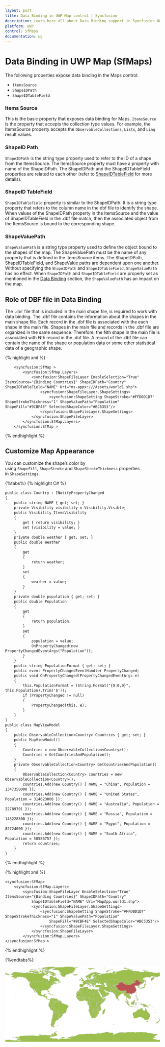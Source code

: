 ```yaml
---
layout: post
title: Data Binding in UWP Map control | Syncfusion
description: Learn here all about Data Binding support in Syncfusion UWP Map (SfMaps) control and more.
platform: UWP
control: SfMaps
documentation: ug
---
```


# Data Binding in UWP Map (SfMaps)

The following properties expose data binding in the Maps control:

* `ItemsSource`
* `ShapeIDPath`
* `ShapeIDTableField`

### Items Source

This is the basic property that exposes data binding for Maps. `ItemsSource` is the property that accepts the collection type values. For example, the ItemsSource property accepts the `ObservableCollections`, `Lists`, and `Linq` result values.

### ShapeID Path

`ShapeIDPath` is the string type property used to refer to the ID of a shape from the ItemsSource. The ItemsSource property must have a property with name of the ShapeIDPath. The ShapeIDPath and the ShapeIDTableField properties are related to each other (refer to [ShapeIDTableField](#ShapeIDTableField) for more details).

### ShapeID TableField

`ShapeIDTableField` property is similar to the ShapeIDPath. It is a string type property that refers to the column name in the dbf file to identify the shape. When values of the ShapeIDPath property in the ItemsSource and the value of ShapeIDTableField in the .dbf file match, then the associated object from the ItemsSource is bound to the corresponding shape.

### ShapeValuePath

`ShapeValuePath` is a string type property used to define the object bound to the shapes of the map. The ShapeValuePath must be the name of any property that is defined in the ItemsSource items. The ShapeIDPath, ShapeIDTableField, and ShapeValue paths are dependent upon one another. Without specifying the `ShapeIDPath` and `ShapeIDTableField`, `ShapeValuePath` has no effect.  When `ShapeIDPath` and `ShapeIDTableField` are properly set as mentioned in the [Data Binding](#Data-Binding) section, the `ShapeValuePath` has an impact on the map.

## Role of DBF file in Data Binding

The `.dbf` file that is included in the main shape file, is required to work with data binding. The .dbf file contains the information about the shapes in the main shape file. Each record in the .dbf file is associated with the each shape in the main file. Shapes in the main file and records in the .dbf file are organized in the same sequence. Therefore, the Nth shape in the main file is associated with Nth record in the .dbf file. A record of the .dbf file can contain the name of the shape or population data or some other statistical data of a geographic shape.


{% highlight xml %}

        <syncfusion:SfMap >
            <syncfusion:SfMap.Layers>
                <syncfusion:ShapeFileLayer EnableSelection="True" ItemsSource="{Binding Countries}" ShapeIDPath="Country" ShapeIDTableField="NAME" Uri="ms-appx:///Assets/world1.shp">
                    <syncfusion:ShapeFileLayer.ShapeSettings>
                        <syncfusion:ShapeSetting ShapeStroke="#FFD0D1D7" ShapeStrokeThickness="1" ShapeValuePath="Population" ShapeFill="#9CBF4E" SelectedShapeColor="#BC5353"/>
                    </syncfusion:ShapeFileLayer.ShapeSettings>
                </syncfusion:ShapeFileLayer>
            </syncfusion:SfMap.Layers>
        </syncfusion:SfMap >
        
{% endhighlight %}

## Customize Map Appearance 

You can customize the shape’s color by using `ShapeFill`, `ShapeStroke` and `ShapeStrokeThickness` properties in `ShapeSettings`.


{%tabs%}
{% highlight C# %}

    public class Country : INotifyPropertyChanged    
    {
        public string NAME { get; set; }
        private Visibility visibility = Visibility.Visible;        
        public Visibility ItemsVisibility        
        {           
            get { return visibility; }            
            set {visibility = value; }        
        }        
        private double weather { get; set; }       
        public double Weather        
        {            
            get            
            {               
                return weather;            
            }           
            set            
            {               
                weather = value;            
            }       
        }       
        private double population { get; set; }       
        public double Population        
        {            
            get            
            {               
                return population;            
            }            
            set            
            {                
                population = value;                
                OnPropertyChanged(new PropertyChangedEventArgs("Population"));            
            }        
        }       
        public string PopulationFormat { get; set; }       
        public event PropertyChangedEventHandler PropertyChanged;        
        public void OnPropertyChanged(PropertyChangedEventArgs e)        
        {            
            this.PopulationFormat = (String.Format("{0:0,0}", this.Population).Trim('$'));            
            if (PropertyChanged != null)            
            {               
                PropertyChanged(this, e);            
            }            
        }    
    }    
    public class MapViewModel    
    {        
        public ObservableCollection<Country> Countries { get; set; }        
        public MapViewModel()        
        {            
            Countries = new ObservableCollection<Country>();            
            Countries = GetCountriesAndPopulation();        
        }        
        private ObservableCollection<Country> GetCountriesAndPopulation()        
        {            
            ObservableCollection<Country> countries = new ObservableCollection<Country>();            
            countries.Add(new Country() { NAME = "China", Population = 1347350000 });            
            countries.Add(new Country() { NAME = "United States", Population = 314623000 });           
            countries.Add(new Country() { NAME = "Australia", Population = 22789701 });           
            countries.Add(new Country() { NAME = "Russia", Population = 143228300 });            
            countries.Add(new Country() { NAME = "Egypt", Population = 82724000 });            
            countries.Add(new Country() { NAME = "South Africa", Population = 50586757 });           
            return countries;       
        }   
    } 
{% endhighlight %}

{% highlight xml %}

    <syncfusion:SfMap>
        <syncfusion:SfMap.Layers>               
            <syncfusion:ShapeFileLayer EnableSelection="True" ItemsSource="{Binding Countries}" ShapeIDPath="Country" 
                ShapeIDTableField="NAME" Uri="MapApp.world1.shp">                    
                <syncfusion:ShapeFileLayer.ShapeSettings>                        
                    <syncfusion:ShapeSetting ShapeStroke="#FFD0D1D7" ShapeStrokeThickness="1" ShapeValuePath="Population" 
                        ShapeFill="#9CBF4E" SelectedShapeColor="#BC5353"/>                    
                    </syncfusion:ShapeFileLayer.ShapeSettings>                  
                </syncfusion:ShapeFileLayer>            
            </syncfusion:SfMap.Layers>        
    </syncfusion:SfMap >


{% endhighlight %}

{%endtabs%}

![Getting-Started_img2](Getting-Started_images/Getting-Started_img2.png)



